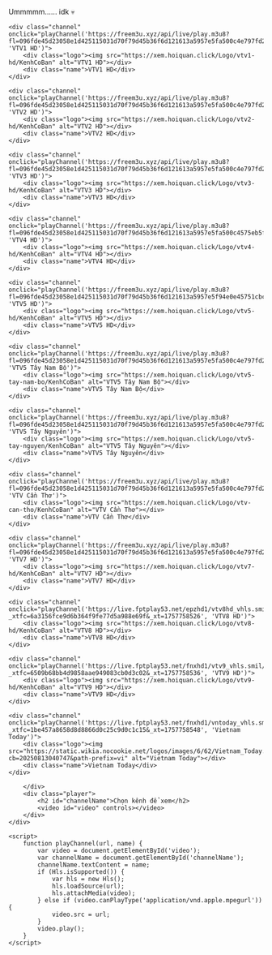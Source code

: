 Ummmmm......
idk 💀
            
    <div class="channel" onclick="playChannel('https://freem3u.xyz/api/live/play.m3u8?fl=096fde45d23058e1d425115031d70f79d45b36f6d121613a5957e5fa500c4e797fd2228e59c3d61cc8197666d929d09b056442af8c3df87f7b0fe091329cb60f91', 'VTV1 HD')">
        <div class="logo"><img src="https://xem.hoiquan.click/Logo/vtv1-hd/KenhCoBan" alt="VTV1 HD"></div>
        <div class="name">VTV1 HD</div>
    </div>
    
    <div class="channel" onclick="playChannel('https://freem3u.xyz/api/live/play.m3u8?fl=096fde45d23058e1d425115031d70f79d45b36f6d121613a5957e5fa500c4e797fd2228e59c0e10eff036d24d96aca9ae1af40f1074d2340ac073446407128', 'VTV2 HD')">
        <div class="logo"><img src="https://xem.hoiquan.click/Logo/vtv2-hd/KenhCoBan" alt="VTV2 HD"></div>
        <div class="name">VTV2 HD</div>
    </div>
    
    <div class="channel" onclick="playChannel('https://freem3u.xyz/api/live/play.m3u8?fl=096fde45d23058e1d425115031d70f79d45b36f6d121613a5957e5fa500c4e797fd2228e59c1d61cc8197666d929d09b013ff21d81798aeacf1bb3bfa41669dbec', 'VTV3 HD')">
        <div class="logo"><img src="https://xem.hoiquan.click/Logo/vtv3-hd/KenhCoBan" alt="VTV3 HD"></div>
        <div class="name">VTV3 HD</div>
    </div>
    
    <div class="channel" onclick="playChannel('https://freem3u.xyz/api/live/play.m3u8?fl=096fde45d23058e1d425115031d70f79d45b36f6d121613a5957e5fa500c4575eb5fa0fee3edd0d62d60d66a9e0e8d1c9471b5b0457908ef8401e4bc53458ee5', 'VTV4 HD')">
        <div class="logo"><img src="https://xem.hoiquan.click/Logo/vtv4-hd/KenhCoBan" alt="VTV4 HD"></div>
        <div class="name">VTV4 HD</div>
    </div>
    
    <div class="channel" onclick="playChannel('https://freem3u.xyz/api/live/play.m3u8?fl=096fde45d23058e1d425115031d70f79d45b36f6d121613a5957e5f94e0e45751cbc3e6c318db981ac4bab61cd055d6ed0fc246560e2d2679b7f1ae74e8ea8a0', 'VTV5 HD')">
        <div class="logo"><img src="https://xem.hoiquan.click/Logo/vtv5-hd/KenhCoBan" alt="VTV5 HD"></div>
        <div class="name">VTV5 HD</div>
    </div>
    
    <div class="channel" onclick="playChannel('https://freem3u.xyz/api/live/play.m3u8?fl=096fde45d23058e1d425115031d70f79d45b36f6d121613a5957e5fa500c4e797fd2228e59c7ca16f5306862c6748d8586e730e290c9e13c8a27245ce645dc38f38e', 'VTV5 Tây Nam Bộ')">
        <div class="logo"><img src="https://xem.hoiquan.click/Logo/vtv5-tay-nam-bo/KenhCoBan" alt="VTV5 Tây Nam Bộ"></div>
        <div class="name">VTV5 Tây Nam Bộ</div>
    </div>
    
    <div class="channel" onclick="playChannel('https://freem3u.xyz/api/live/play.m3u8?fl=096fde45d23058e1d425115031d70f79d45b36f6d121613a5957e5fa500c4e797fd2228e59c7ca19ee01797fd362cda9130a40aa93bf218a3769724d28296555f8248eeaf5575320', 'VTV5 Tây Nguyên')">
        <div class="logo"><img src="https://xem.hoiquan.click/Logo/vtv5-tay-nguyen/KenhCoBan" alt="VTV5 Tây Nguyên"></div>
        <div class="name">VTV5 Tây Nguyên</div>
    </div>
    
    <div class="channel" onclick="playChannel('https://freem3u.xyz/api/live/play.m3u8?fl=096fde45d23058e1d425115031d70f79d45b36f6d121613a5957e5fa500c4e797fd2228e5991df16e3077155dc6fcf8587d68a56de92050be12ea951287d6be020363859', 'VTV Cần Thơ')">
        <div class="logo"><img src="https://xem.hoiquan.click/Logo/vtv-can-tho/KenhCoBan" alt="VTV Cần Thơ"></div>
        <div class="name">VTV Cần Thơ</div>
    </div>
    
    <div class="channel" onclick="playChannel('https://freem3u.xyz/api/live/play.m3u8?fl=096fde45d23058e1d425115031d70f79d45b36f6d121613a5957e5fa500c4e797fd2228e59c5d61cc8197666d929d09b495e3a6ee9579aeddb2b3645dbdb115483', 'VTV7 HD')">
        <div class="logo"><img src="https://xem.hoiquan.click/Logo/vtv7-hd/KenhCoBan" alt="VTV7 HD"></div>
        <div class="name">VTV7 HD</div>
    </div>
    
    <div class="channel" onclick="playChannel('https://live.fptplay53.net/epzhd1/vtv8hd_vhls.smil/chunklist.m3u8?_xtfc=6a3156fce9d6b364f9fe77d5a988e69f&_xt=1757758526', 'VTV8 HD')">
        <div class="logo"><img src="https://xem.hoiquan.click/Logo/vtv8-hd/KenhCoBan" alt="VTV8 HD"></div>
        <div class="name">VTV8 HD</div>
    </div>
    
    <div class="channel" onclick="playChannel('https://live.fptplay53.net/fnxhd1/vtv9_vhls.smil/chunklist.m3u8?_xtfc=6509b68bb4d9858aae949083cb0d3c02&_xt=1757758536', 'VTV9 HD')">
        <div class="logo"><img src="https://xem.hoiquan.click/Logo/vtv9-hd/KenhCoBan" alt="VTV9 HD"></div>
        <div class="name">VTV9 HD</div>
    </div>
    
    <div class="channel" onclick="playChannel('https://live.fptplay53.net/fnxhd1/vntoday_vhls.smil/chunklist.m3u8?_xtfc=1be457a8658d8d8866d0c25c9d0c1c15&_xt=1757758548', 'Vietnam Today')">
        <div class="logo"><img src="https://static.wikia.nocookie.net/logos/images/6/62/Vietnam_Today.png/revision/latest?cb=20250813040747&path-prefix=vi" alt="Vietnam Today"></div>
        <div class="name">Vietnam Today</div>
    </div>
    
        </div>
        <div class="player">
            <h2 id="channelName">Chọn kênh để xem</h2>
            <video id="video" controls></video>
        </div>
    </div>

    <script>
        function playChannel(url, name) {
            var video = document.getElementById('video');
            var channelName = document.getElementById('channelName');
            channelName.textContent = name;
            if (Hls.isSupported()) {
                var hls = new Hls();
                hls.loadSource(url);
                hls.attachMedia(video);
            } else if (video.canPlayType('application/vnd.apple.mpegurl')) {
                video.src = url;
            }
            video.play();
        }
    </script>


